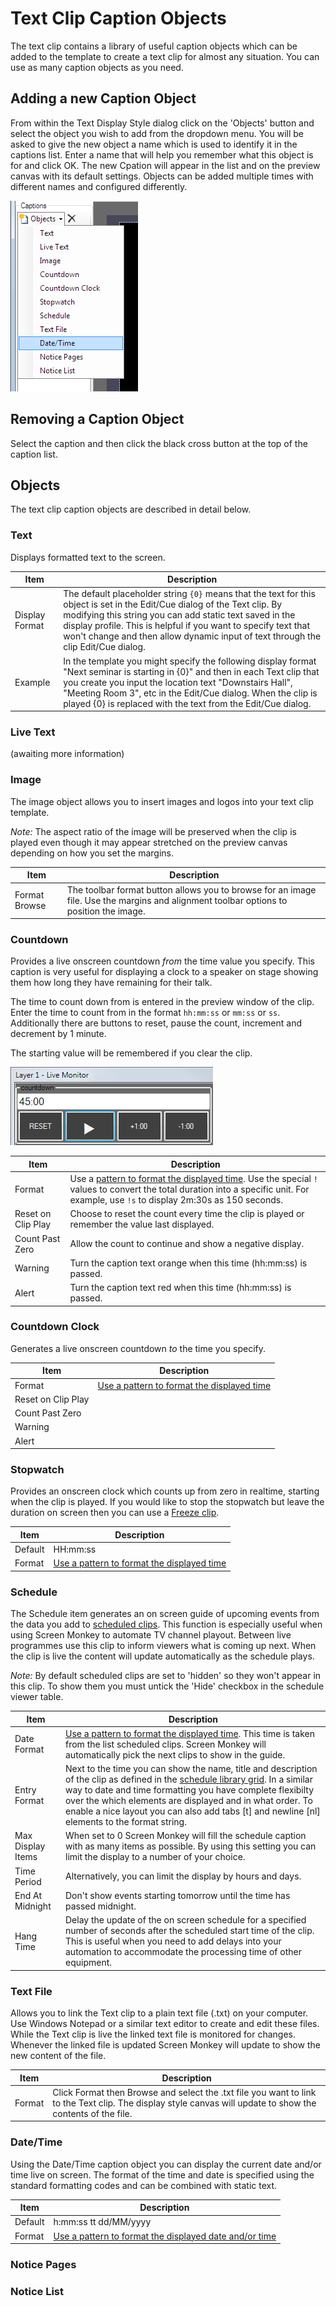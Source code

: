 # Text Clip Caption Objects

The text clip contains a library of useful caption objects which can be added to the template to create a text clip for almost any situation. You can use as many caption objects as you need. 

## Adding a new Caption Object
From within the Text Display Style dialog click on the 'Objects' button and select the object you wish to add from the dropdown menu. You will be asked to give the new object a name which is used to identify it in the captions list. Enter a name that will help you remember what this object is for and click OK. The new Cpation will appear in the list and on the preview canvas with its default settings. Objects can be added multiple times with different names and configured differently. 

![](../../../images/clip-text-caption-new.png)

## Removing a Caption Object
Select the caption and then click the black cross button at the top of the caption list.

## Objects
The text clip caption objects are described in detail below.

### Text
Displays formatted text to the screen.

|Item|Description|
|-|-|
|Display Format|The default placeholder string `{0}` means that the text for this object is set in the Edit/Cue dialog of the Text clip. By modifying this string you can add static text saved in the display profile. This is helpful if you want to specify text that won't change and then allow dynamic input of text through the clip Edit/Cue dialog.|
|Example|In the template you might specify the following display format "Next seminar is starting in {0}" and then in each Text clip that you create you input the location text "Downstairs Hall", "Meeting Room 3", etc in the Edit/Cue dialog. When the clip is played {0} is replaced with the text from the Edit/Cue dialog.|

### Live Text
(awaiting more information)

### Image
The image object allows you to insert images and logos into your text clip template.

*Note:* The aspect ratio of the image will be preserved when the clip is played even though it may appear stretched on the preview canvas depending on how you set the margins.

|Item|Description|
|-|-|
|Format Browse|The toolbar format button allows you to browse for an image file. Use the margins and alignment toolbar options to position the image.|

### Countdown
Provides a live onscreen countdown *from* the time value you specify. This caption is very useful for displaying a clock to a speaker on stage showing them how long they have remaining for their talk. 

The time to count down from is entered in the preview window of the clip. Enter the time to count from in the format `hh:mm:ss` or `mm:ss` or `ss`. Additionally there are buttons to reset, pause the count, increment and decrement by 1 minute.

The starting value will be remembered if you clear the clip.

![](../../../images/text-countdown-preview.png)

|Item|Description|
|-|-|
|Format|Use a [pattern to format the displayed time](DateTime.md). Use the special `!` values to convert the total duration into a specific unit. For example, use `!s` to display 2m:30s as 150 seconds.|
|Reset on Clip Play|Choose to reset the count every time the clip is played or remember the value last displayed.|
|Count Past Zero|Allow the count to continue and show a negative display.|
|Warning|Turn the caption text orange when this time (hh:mm:ss) is passed.|
|Alert|Turn the caption text red when this time (hh:mm:ss) is passed.|

### Countdown Clock
Generates a live onscreen countdown *to* the time you specify.

|Item|Description|
|-|-|
|Format|[Use a pattern to format the displayed time](DateTime.md)|
|Reset on Clip Play|
|Count Past Zero|
|Warning|
|Alert|

### Stopwatch
Provides an onscreen clock which counts up from zero in realtime, starting when the clip is played. If you would like to stop the stopwatch but leave the duration on screen then you can use a [Freeze clip](../FreezeClip.md).

|Item|Description|
|-|-|
|Default|HH:mm:ss|
|Format|[Use a pattern to format the displayed time](DateTime.md)|

### Schedule
The Schedule item generates an on screen guide of upcoming events from the data you add to [scheduled clips](../toolbar/schedule.md). This function is especially useful when using Screen Monkey to automate TV channel playout. Between live programmes use this clip to inform viewers what is coming up next. When the clip is live the content will update automatically as the schedule plays.

*Note:* By default scheduled clips are set to 'hidden' so they won't appear in this clip. To show them you must untick the 'Hide' checkbox in the schedule viewer table.

|Item|Description|
|-|-|
|Date Format|[Use a pattern to format the displayed time](DateTime.md). This time is taken from the list scheduled clips. Screen Monkey will automatically pick the next clips to show in the guide.|
|Entry Format|Next to the time you can show the name, title and description of the clip as defined in the [schedule library grid](../toolbar/schedule.md). In a similar way to date and time formatting you have complete flexibilty over the which elements are displayed and in what order. To enable a nice layout you can also add tabs [t] and newline [nl] elements to the format string.|
|Max Display Items|When set to 0 Screen Monkey will fill the schedule caption with as many items as possible. By using this setting you can limit the display to a number of your choice.|
|Time Period|Alternatively, you can limit the display by hours and days.|
|End At Midnight|Don't show events starting tomorrow until the time has passed midnight.|
|Hang Time|Delay the update of the on screen schedule for a specified number of seconds after the scheduled start time of the clip. This is useful when you need to add delays into your automation to accommodate the processing time of other equipment.|

### Text File
Allows you to link the Text clip to a plain text file (.txt) on your computer. Use Windows Notepad or a similar text editor to create and edit these files. While the Text clip is live the linked text file is monitored for changes. Whenever the linked file is updated Screen Monkey will update to show the new content of the file.

|Item|Description|
|-|-|
|Format|Click Format then Browse and select the .txt file you want to link to the Text clip. The display style canvas will update to show the contents of the file.|
 
### Date/Time
Using the Date/Time caption object you can display the current date and/or time live on screen. The format of the time and date is specified using the standard formatting codes and can be combined with static text. 

|Item|Description|
|-|-|
|Default|h:mm:ss tt dd/MM/yyyy|
|Format|[Use a pattern to format the displayed date and/or time](DateTime.md)|

### Notice Pages

### Notice List
